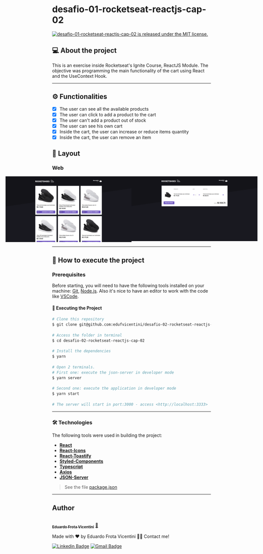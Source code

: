 # desafio-01-rocketseat-reactjs-cap-02

<a href="https://github.com/edufvicentini/desafio-01-rocketseat-reactjs-cap-02/blob/master/LICENSE">
   <img src="https://img.shields.io/badge/license-MIT-blue.svg" alt="desafio-01-rocketseat-reactjs-cap-02 is released under the MIT license." />
 </a>

## 💻 About the project
This is an exercise inside Rocketseat's Ignite Course, ReactJS Module. 
The objective was programming the main functionality of the cart using React and the UseContext Hook.

---
## ⚙️ Functionalities
- [X] The user can see all the available products
- [X] The user can click to add a product to the cart
- [X] The user can't add a product out of stock
- [X] The user can see his own cart
- [X] Inside the cart, the user can increase or reduce items quantity
- [X] Inside the cart, the user can remove an item

## 🎨 Layout

### Web

<p align="center" style="display: flex; align-items: flex-start; justify-content: center;">
  <img alt="PokedexReact" title="#PokedexReact" src="./assets/Web1.png" width="400px">

  <img alt="PokedexReact" title="#PokedexReact" src="./assets/Web2.png" width="400px">
</p>

---

## 🚀 How to execute the project

### Prerequisites

Before starting, you will need to have the following tools installed on your machine:
[Git](https://git-scm.com), [Node.js](https://nodejs.org/en/). 
Also it's nice to have an editor to work with the code like [VSCode](https://code.visualstudio.com/).

#### 🎲 Executing the Project
```bash
# Clone this repository
$ git clone git@github.com:edufvicentini/desafio-02-rocketseat-reactjs-cap-02.git

# Access the folder in terminal
$ cd desafio-02-rocketseat-reactjs-cap-02

# Install the dependencies
$ yarn

# Open 2 terminals.
# First one: execute the json-server in developer mode
$ yarn server

# Second one: execute the application in developer mode
$ yarn start

# The server will start in port:3000 - access <http://localhost:3333>
```

---

### 🛠 Technologies

The following tools were used in building the project:

- **[React](https://reactjs.org/)**
- **[React-Icons](https://www.npmjs.com/package/react-icons)**
- **[React-Toastify](https://www.npmjs.com/package/react-toastify)**
- **[Styled-Components](https://styled-components.com/)**
- **[Typescript](https://www.typescriptlang.org/)**
- **[Axios](https://axios-http.com/ptbr/docs/intro)**
- **[JSON-Server](https://www.npmjs.com/package/json-server)**

> See the file [package.json](https://github.com/edufvicentini/pokedex-react-js/blob/master/package.json)

---

## Author

<a href="https://https://www.linkedin.com/in/eduardofvicentini">
 <img style="border-radius: 50%;" src="https://avatars.githubusercontent.com/u/95220802?s=400&u=55c93f56de0ea7dfee88bfe5d75a8f795ef89f4b&v=4" width="100px;" alt=""/>
 <br />
 <sub><b>Eduardo Frota Vicentini</b></sub></a> <a href="https://https://www.linkedin.com/in/eduardofvicentini" title="Eduardo">🚀</a>

Made with ❤️ by Eduardo Frota Vicentini 👋🏽 Contact me!

[![Linkedin Badge](https://img.shields.io/badge/-Eduardo-blue?style=flat-square&logo=Linkedin&logoColor=white&link=https://https://www.linkedin.com/in/eduardofvicentini/)](https://www.linkedin.com/in/eduardofvicentini/) 
[![Gmail Badge](https://img.shields.io/badge/-eduardofvicentini@gmail.com-c14438?style=flat-square&logo=Gmail&logoColor=white&link=mailto:eduardofvicentini@gmail.com)](mailto:eduardofvicentini@gmail.com)
